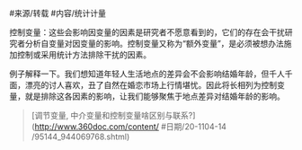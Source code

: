 #来源/转载 
#内容/统计计量


     

控制变量：这些会影响因变量的因素是研究者不愿意看到的，它们的存在会干扰研究者分析自变量对因变量的影响。控制变量又称为“额外变量”，是必须被想办法施加控制或采用统计方法排除干扰的因素。

      

例子解释一下。我们想知道年轻人生活地点的差异会不会影响结婚年龄，但千人千面，漂亮的讨人喜欢，丑了自然在婚恋市场上行情堪忧。因此将长相列为控制变量，就是排除这各因素的影响，让我们能够聚焦于地点差异对结婚年龄的影响。

> [调节变量, 中介变量和控制变量啥区别与联系?](http://www.360doc.com/content/ #日期/20-1104-14 /95144_944069768.shtml)